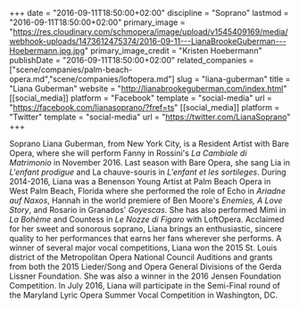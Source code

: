 +++
date = "2016-09-11T18:50:00+02:00"
discipline = "Soprano"
lastmod = "2016-09-11T18:50:00+02:00"
primary_image = "https://res.cloudinary.com/schmopera/image/upload/v1545409169/media/webhook-uploads/1473612475374/2016-09-11---LianaBrookeGuberman---Hoebermann.jpg.jpg"
primary_image_credit = "Kristen Hoebermann"
publishDate = "2016-09-11T18:50:00+02:00"
related_companies = ["scene/companies/palm-beach-opera.md","scene/companies/loftopera.md"]
slug = "liana-guberman"
title = "Liana Guberman"
website = "http://lianabrookeguberman.com/index.html"
[[social_media]]
platform = "Facebook"
template = "social-media"
url = "https://facebook.com/lianasoprano/?fref=ts"
[[social_media]]
platform = "Twitter"
template = "social-media"
url = "https://twitter.com/LianaSoprano"
+++

Soprano Liana Guberman, from New York City, is a Resident Artist with Bare Opera, where she will perform Fanny in Rossini's *La Cambiale di Matrimonio* in November 2016. Last season with Bare Opera, she sang Lia in *L'enfant prodigue* and La chauve-souris in *L'enfant et les sortileges*. During 2014-2016, Liana was a Benenson Young Artist at Palm Beach Opera in West Palm Beach, Florida where she performed the role of Echo in *Ariadne auf Naxos*, Hannah in the world premiere of Ben Moore's *Enemies, A Love Story*, and Rosario in Granados' *Goyescas*. She has also performed Mimì in *La Bohème* and Countess in *Le Nozze di Figaro* with LoftOpera. Acclaimed for her sweet and sonorous soprano, Liana brings an enthusiastic, sincere quality to her performances that earns her fans wherever she performs. A winner of several major vocal competitions, Liana won the 2015 St. Louis district of the Metropolitan Opera National Council Auditions and grants from both the 2015 Lieder/Song and Opera General Divisions of the Gerda Lissner Foundation. She was also a winner in the 2016 Jensen Foundation Competition. In July 2016, Liana will participate in the Semi-Final round of the Maryland Lyric Opera Summer Vocal Competition in Washington, DC.
